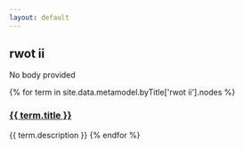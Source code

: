 ```yaml
---
layout: default
---
```

<style>
.initial-content {
  padding-left:5%;
  padding-right:25px;
}
</style>

## rwot ii

No body provided

{% for term in site.data.metamodel.byTitle['rwot ii'].nodes %}
### <a href='/_pages/embed?t={{ term.title }}'>{{ term.title }}</a>

{{ term.description }}
{% endfor %}
